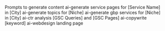 Prompts to generate content
ai-generate service pages for [Service Name] in [City]
ai-generate topics for [Niche]
ai-generate gbp services for [Niche] in [City]
ai-ctr analysis [GSC Queries] and [GSC Pages]
ai-copywrite [keyword]
ai-webdesign landing page
